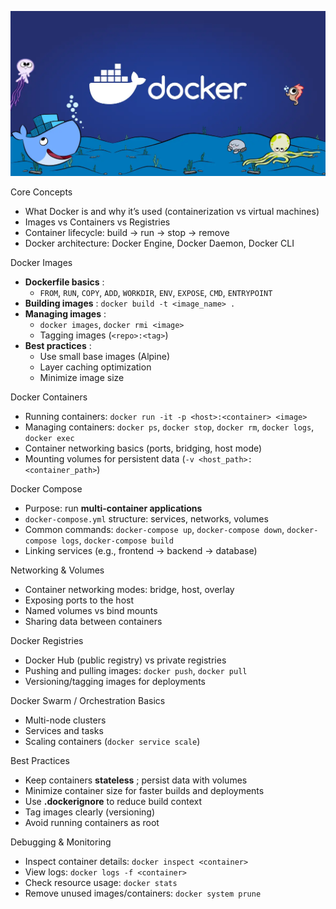 ![1759604356827](image/DockerFundamentals/1759604356827.png)

Core Concepts

* What Docker is and why it’s used (containerization vs virtual machines)
* Images vs Containers vs Registries
* Container lifecycle: build → run → stop → remove
* Docker architecture: Docker Engine, Docker Daemon, Docker CLI

Docker Images

* **Dockerfile basics** :
  * `FROM`, `RUN`, `COPY`, `ADD`, `WORKDIR`, `ENV`, `EXPOSE`, `CMD`, `ENTRYPOINT`
* **Building images** : `docker build -t <image_name> .`
* **Managing images** :
  * `docker images`, `docker rmi <image>`
  * Tagging images (`<repo>:<tag>`)
* **Best practices** :
  * Use small base images (Alpine)
  * Layer caching optimization
  * Minimize image size

Docker Containers

* Running containers: `docker run -it -p <host>:<container> <image>`
* Managing containers: `docker ps`, `docker stop`, `docker rm`, `docker logs`, `docker exec`
* Container networking basics (ports, bridging, host mode)
* Mounting volumes for persistent data (`-v <host_path>:<container_path>`)

Docker Compose

* Purpose: run **multi-container applications**
* `docker-compose.yml` structure: services, networks, volumes
* Common commands: `docker-compose up`, `docker-compose down`, `docker-compose logs`, `docker-compose build`
* Linking services (e.g., frontend → backend → database)

Networking & Volumes

* Container networking modes: bridge, host, overlay
* Exposing ports to the host
* Named volumes vs bind mounts
* Sharing data between containers

Docker Registries

* Docker Hub (public registry) vs private registries
* Pushing and pulling images: `docker push`, `docker pull`
* Versioning/tagging images for deployments

Docker Swarm / Orchestration Basics

* Multi-node clusters
* Services and tasks
* Scaling containers (`docker service scale`)

Best Practices

* Keep containers  **stateless** ; persist data with volumes
* Minimize container size for faster builds and deployments
* Use **.dockerignore** to reduce build context
* Tag images clearly (versioning)
* Avoid running containers as root

Debugging & Monitoring

* Inspect container details: `docker inspect <container>`
* View logs: `docker logs -f <container>`
* Check resource usage: `docker stats`
* Remove unused images/containers: `docker system prune`
